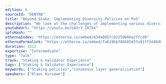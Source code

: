```yaml
---
edition: 6
sourceId: "DENYN8"
title: "Beyond Stake: Implementing Diversity Policies on PoS"
description: "We look at the challenges of implementing various diversity-improving policies on a PoS network. Economic (dis)incentivization is a popular approach, but can be undermined by non-standard miner economics such as (cross-domain) MEV or derivatives on incentivization. As an alternative, we outline an approach to include diversity support into the consensus level without requiring changing the basic functionality of the protocol by adapting the concept of general adversary structures."
youtubeUrl: "https://youtu.be/LA3rY_IR7kk"
ipfsHash: ""
ethernaIndex: "https://etherna.io/embed/634a085fc02259b06a2ffcd9"
ethernaPermalink: "https://etherna.io/embed/fa619bbf86605d3fa91ff3d40d84e3c168a4ee7a3b584f6991decb6a4d9bb869"
duration: 1512
expertise: "Intermediate"
type: "Talk"
track: "Staking & Validator Experience"
tags: ["Staking & Validator Experience"]
keywords: ["Staking policies","consensus layer generalisation"]
speakers: ["Klaus Kursawe"]
---
```

